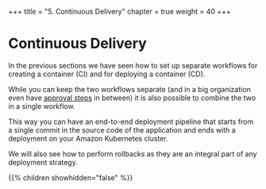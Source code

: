 +++
title = "5.  Continuous Delivery"
chapter = true
weight = 40
+++

# Continuous Delivery

In the previous sections we have seen how to set up separate workflows for creating a container (CI) and for deploying a container (CD).

While you can keep the two workflows separate (and in a big organization even have [approval steps](https://codefresh.io/docs/docs/codefresh-yaml/steps/approval/) in between) it is also possible to combine the two in a single workflow.

This way you can have an end-to-end deployment pipeline that starts from a single commit in the source code of the application and ends with a deployment on your Amazon Kubernetes cluster.

We will also see how to perform rollbacks as they are an integral part of any deployment strategy.

{{% children showhidden="false" %}}


